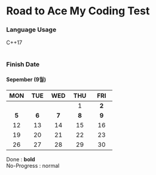 # Road to Ace My Coding Test

### Language Usage
C++17
<br><br>

### Finish Date
#### Sepember (9월)
| MON | TUE | WED | &nbsp;THU&nbsp; | &nbsp; FRI &nbsp; |
| :---: | :---: | :---: | :---: | :---: |
|  | &emsp;&emsp;&ensp; | &emsp;&emsp;&ensp; | 1 | **2** |
| **5** | **6** | **7** | **8** | **9** |
| 12 | 13 | 14 | 15 | 16 |
| 19 | 20 | 21 | 22 | 23 |
| 26 | 27 | 28 | 29 | 30 |

Done : **bold** <br>
No-Progress : normal
